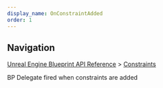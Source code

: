 ```yaml
---
display_name: OnConstraintAdded
order: 1
---
```

## Navigation

[Unreal Engine Blueprint API Reference](https://dev.epicgames.com/documentation/en-us/unreal-engine/BlueprintAPI) > [Constraints](https://dev.epicgames.com/documentation/en-us/unreal-engine/BlueprintAPI/Constraints)

BP Delegate fired when constraints are added

